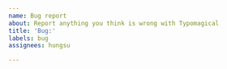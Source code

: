 ```yaml
---
name: Bug report
about: Report anything you think is wrong with Typomagical
title: 'Bug:'
labels: bug
assignees: hungsu

---
```


<!-- Please take a screenshot in addition to using worded descriptions of your issue 🙏 -->
